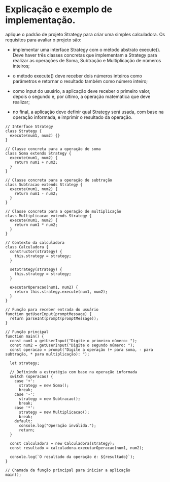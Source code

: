 # Explicação e exemplo de implementação.
aplique o padrão de projeto Strategy para criar uma simples calculadora. Os requisitos para avaliar o projeto são:

- implementar uma interface Strategy com o método abstrato execute(). Deve haver três classes concretas que implementam a Strategy para realizar as operações de Soma, Subtração e Multiplicação de números inteiros;

- o método execute() deve receber dois números inteiros como parâmetros e retornar o resultado também como número inteiro;

- como input do usuário, a aplicação deve receber o primeiro valor, depois o segundo e, por último, a operação matemática que deve realizar;

- no final, a aplicação deve definir qual Strategy será usada, com base na operação informada, e imprimir o resultado da operação.



```tsx
// Interface Strategy
class Strategy {
  execute(num1, num2) {}
}

// Classe concreta para a operação de soma
class Soma extends Strategy {
  execute(num1, num2) {
    return num1 + num2;
  }
}

// Classe concreta para a operação de subtração
class Subtracao extends Strategy {
  execute(num1, num2) {
    return num1 - num2;
  }
}

// Classe concreta para a operação de multiplicação
class Multiplicacao extends Strategy {
  execute(num1, num2) {
    return num1 * num2;
  }
}

// Contexto da calculadora
class Calculadora {
  constructor(strategy) {
    this.strategy = strategy;
  }

  setStrategy(strategy) {
    this.strategy = strategy;
  }

  executarOperacao(num1, num2) {
    return this.strategy.execute(num1, num2);
  }
}

// Função para receber entrada do usuário
function getUserInput(promptMessage) {
  return parseInt(prompt(promptMessage));
}

// Função principal
function main() {
  const num1 = getUserInput("Digite o primeiro número: ");
  const num2 = getUserInput("Digite o segundo número: ");
  const operacao = prompt("Digite a operação (+ para soma, - para subtração, * para multiplicação): ");

  let strategy;

  // Definindo a estratégia com base na operação informada
  switch (operacao) {
    case '+':
      strategy = new Soma();
      break;
    case '-':
      strategy = new Subtracao();
      break;
    case '*':
      strategy = new Multiplicacao();
      break;
    default:
      console.log("Operação inválida.");
      return;
  }

  const calculadora = new Calculadora(strategy);
  const resultado = calculadora.executarOperacao(num1, num2);

  console.log(`O resultado da operação é: ${resultado}`);
}

// Chamada da função principal para iniciar a aplicação
main();
```
